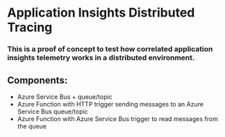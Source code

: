 # Application Insights Distributed Tracing

### This is a proof of concept to test how correlated application insights telemetry works in a distributed environment.

## Components: 

- Azure Service Bus + queue/topic
- Azure Function with HTTP trigger sending messages to an Azure Service Bus queue/topic
- Azure Function with Azure Service Bus trigger to read messages from the queue
